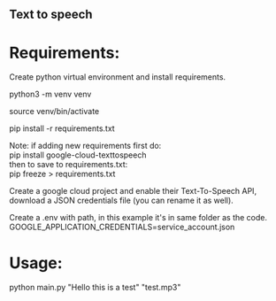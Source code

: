 ## Text to speech

# Requirements:  
Create python virtual environment and install requirements.  

python3 -m venv venv  

source venv/bin/activate   

pip install -r requirements.txt  

Note: if adding new requirements first do:  
pip install google-cloud-texttospeech   
then to save to requirements.txt:    
pip freeze > requirements.txt  

Create a google cloud project and enable their Text-To-Speech API, download a JSON credentials file (you can rename it as well).  

Create a .env with path, in this example it's in same folder as the code.   
GOOGLE_APPLICATION_CREDENTIALS=service_account.json   

# Usage:  
python main.py "Hello this is a test" "test.mp3" 